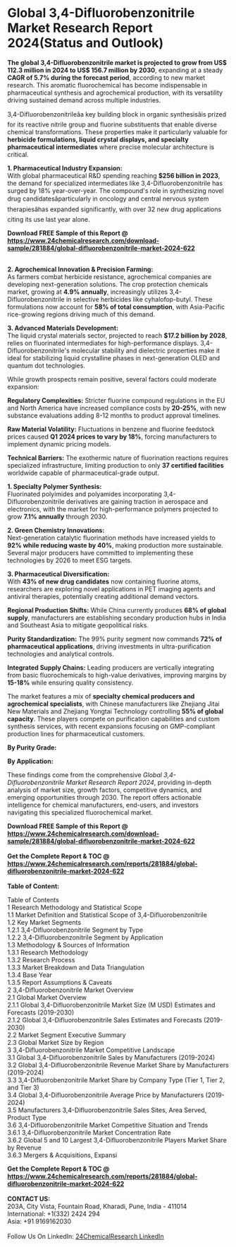 <h1>Global 3,4-Difluorobenzonitrile Market Research Report 2024(Status and Outlook)</h1><p><strong>The global 3,4-Difluorobenzonitrile market is projected to grow from US$ 112.3 million in 2024 to US$ 156.7 million by 2030</strong>, expanding at a steady <strong>CAGR of 5.7% during the forecast period</strong>, according to new market research. This aromatic fluorochemical has become indispensable in pharmaceutical synthesis and agrochemical production, with its versatility driving sustained demand across multiple industries.</p><p>3,4-Difluorobenzonitrileâa key building block in organic synthesisâis prized for its reactive nitrile group and fluorine substituents that enable diverse chemical transformations. These properties make it particularly valuable for <strong>herbicide formulations, liquid crystal displays, and specialty pharmaceutical intermediates</strong> where precise molecular architecture is critical.</p><p><strong>1. Pharmaceutical Industry Expansion:</strong><br>
With global pharmaceutical R&amp;D spending reaching <strong>$256 billion in 2023</strong>, the demand for specialized intermediates like 3,4-Difluorobenzonitrile has surged by 18% year-over-year. The compound's role in synthesizing novel drug candidatesâparticularly in oncology and central nervous system therapiesâhas expanded significantly, with over 32 new drug applications citing its use last year alone.</p><div><b>Download FREE Sample of this Report @ 
            <a href="https://www.24chemicalresearch.com/download-sample/281884/global-difluorobenzonitrile-market-2024-622">
            https://www.24chemicalresearch.com/download-sample/281884/global-difluorobenzonitrile-market-2024-622</a></b></div><br><p><strong>2. Agrochemical Innovation &amp; Precision Farming:</strong><br>
As farmers combat herbicide resistance, agrochemical companies are developing next-generation solutions. The crop protection chemicals market, growing at <strong>4.9% annually</strong>, increasingly utilizes 3,4-Difluorobenzonitrile in selective herbicides like cyhalofop-butyl. These formulations now account for <strong>58% of total consumption</strong>, with Asia-Pacific rice-growing regions driving much of this demand.</p><p><strong>3. Advanced Materials Development:</strong><br>
The liquid crystal materials sector, projected to reach <strong>$17.2 billion by 2028</strong>, relies on fluorinated intermediates for high-performance displays. 3,4-Difluorobenzonitrile's molecular stability and dielectric properties make it ideal for stabilizing liquid crystalline phases in next-generation OLED and quantum dot technologies.</p><p>While growth prospects remain positive, several factors could moderate expansion:</p><p><strong>Regulatory Complexities:</strong> Stricter fluorine compound regulations in the EU and North America have increased compliance costs by <strong>20-25%</strong>, with new substance evaluations adding 8-12 months to product approval timelines.</p><p><strong>Raw Material Volatility:</strong> Fluctuations in benzene and fluorine feedstock prices caused <strong>Q1 2024 prices to vary by 18%</strong>, forcing manufacturers to implement dynamic pricing models.</p><p><strong>Technical Barriers:</strong> The exothermic nature of fluorination reactions requires specialized infrastructure, limiting production to only <strong>37 certified facilities</strong> worldwide capable of pharmaceutical-grade output.</p><p><strong>1. Specialty Polymer Synthesis:</strong><br>
Fluorinated polyimides and polyamides incorporating 3,4-Difluorobenzonitrile derivatives are gaining traction in aerospace and electronics, with the market for high-performance polymers projected to grow <strong>7.1% annually</strong> through 2030.</p><p><strong>2. Green Chemistry Innovations:</strong><br>
Next-generation catalytic fluorination methods have increased yields to <strong>92% while reducing waste by 40%</strong>, making production more sustainable. Several major producers have committed to implementing these technologies by 2026 to meet ESG targets.</p><p><strong>3. Pharmaceutical Diversification:</strong><br>
With <strong>43% of new drug candidates</strong> now containing fluorine atoms, researchers are exploring novel applications in PET imaging agents and antiviral therapies, potentially creating additional demand vectors.</p><p><strong>Regional Production Shifts:</strong> While China currently produces <strong>68% of global supply</strong>, manufacturers are establishing secondary production hubs in India and Southeast Asia to mitigate geopolitical risks.</p><p><strong>Purity Standardization:</strong> The 99% purity segment now commands <strong>72% of pharmaceutical applications</strong>, driving investments in ultra-purification technologies and analytical controls.</p><p><strong>Integrated Supply Chains:</strong> Leading producers are vertically integrating from basic fluorochemicals to high-value derivatives, improving margins by <strong>15-18%</strong> while ensuring quality consistency.</p><p>The market features a mix of <strong>specialty chemical producers and agrochemical specialists</strong>, with Chinese manufacturers like Zhejiang Jitai New Materials and Zhejiang Yongtai Technology controlling <strong>55% of global capacity</strong>. These players compete on purification capabilities and custom synthesis services, with recent expansions focusing on GMP-compliant production lines for pharmaceutical customers.</p><p><strong>By Purity Grade:</strong></p><p><strong>By Application:</strong></p><p>These findings come from the comprehensive <em>Global 3,4-Difluorobenzonitrile Market Research Report 2024</em>, providing in-depth analysis of market size, growth factors, competitive dynamics, and emerging opportunities through 2030. The report offers actionable intelligence for chemical manufacturers, end-users, and investors navigating this specialized fluorochemical market.</p><div><b>Download FREE Sample of this Report @ 
            <a href="https://www.24chemicalresearch.com/download-sample/281884/global-difluorobenzonitrile-market-2024-622">
            https://www.24chemicalresearch.com/download-sample/281884/global-difluorobenzonitrile-market-2024-622</a></b></div><br><div><b>Get the Complete Report & TOC @ 
            <a href="https://www.24chemicalresearch.com/reports/281884/global-difluorobenzonitrile-market-2024-622">
            https://www.24chemicalresearch.com/reports/281884/global-difluorobenzonitrile-market-2024-622</a></b></div><br>
            <b>Table of Content:</b><p>Table of Contents<br />
 1 Research Methodology and Statistical Scope<br />
 1.1 Market Definition and Statistical Scope of 3,4-Difluorobenzonitrile<br />
 1.2 Key Market Segments<br />
 1.2.1 3,4-Difluorobenzonitrile Segment by Type<br />
 1.2.2 3,4-Difluorobenzonitrile Segment by Application<br />
 1.3 Methodology & Sources of Information<br />
 1.3.1 Research Methodology<br />
 1.3.2 Research Process<br />
 1.3.3 Market Breakdown and Data Triangulation<br />
 1.3.4 Base Year<br />
 1.3.5 Report Assumptions & Caveats<br />
 2 3,4-Difluorobenzonitrile Market Overview<br />
 2.1 Global Market Overview<br />
 2.1.1 Global 3,4-Difluorobenzonitrile Market Size (M USD) Estimates and Forecasts (2019-2030)<br />
 2.1.2 Global 3,4-Difluorobenzonitrile Sales Estimates and Forecasts (2019-2030)<br />
 2.2 Market Segment Executive Summary<br />
 2.3 Global Market Size by Region<br />
 3 3,4-Difluorobenzonitrile Market Competitive Landscape<br />
 3.1 Global 3,4-Difluorobenzonitrile Sales by Manufacturers (2019-2024)<br />
 3.2 Global 3,4-Difluorobenzonitrile Revenue Market Share by Manufacturers (2019-2024)<br />
 3.3 3,4-Difluorobenzonitrile Market Share by Company Type (Tier 1, Tier 2, and Tier 3)<br />
 3.4 Global 3,4-Difluorobenzonitrile Average Price by Manufacturers (2019-2024)<br />
 3.5 Manufacturers 3,4-Difluorobenzonitrile Sales Sites, Area Served, Product Type<br />
 3.6 3,4-Difluorobenzonitrile Market Competitive Situation and Trends<br />
 3.6.1 3,4-Difluorobenzonitrile Market Concentration Rate<br />
 3.6.2 Global 5 and 10 Largest 3,4-Difluorobenzonitrile Players Market Share by Revenue<br />
 3.6.3 Mergers & Acquisitions, Expansi</p><div><b>Get the Complete Report & TOC @ 
            <a href="https://www.24chemicalresearch.com/reports/281884/global-difluorobenzonitrile-market-2024-622">
            https://www.24chemicalresearch.com/reports/281884/global-difluorobenzonitrile-market-2024-622</a></b></div><br><b>CONTACT US:</b><br>
            203A, City Vista, Fountain Road, Kharadi, Pune, India - 411014<br>
            International: +1(332) 2424 294<br>
            Asia: +91 9169162030 <br><br>
            Follow Us On LinkedIn: <a href="https://www.linkedin.com/company/24chemicalresearch/">24ChemicalResearch LinkedIn</a>